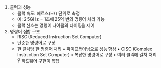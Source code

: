 1. 클럭과 성능
	- 클럭 속도: 헤르츠(Hz) 단위로 측정
	- 예: 2.5GHz = 1초에 25억 번의 명령어 처리 가능
	- 클럭 신호는 명령어 사이클의 타이밍을 제어
2. 명령어 집합 구조
	- RISC (Reduced Instruction Set Computer)
	- 단순한 명령어로 구성
	- 한 클럭당 한 명령어 처리
• 파이프라이닝으로 성능 향상
• CISC (Complex Instruction Set Computer) • 복잡한 명령어로 구성
• 여러 클럭에 걸쳐 처리
Ÿ 하드웨어 구현이 복잡
